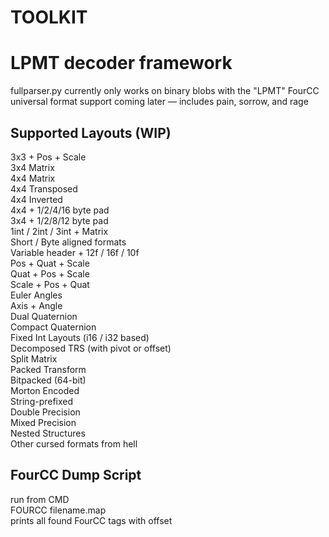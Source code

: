 # TOOLKIT

# LPMT decoder framework
fullparser.py currently only works on binary blobs with the "LPMT" FourCC  
universal format support coming later — includes pain, sorrow, and rage

## Supported Layouts (WIP)

3x3 + Pos + Scale  
3x4 Matrix  
4x4 Matrix  
4x4 Transposed  
4x4 Inverted  
4x4 + 1/2/4/16 byte pad  
3x4 + 1/2/8/12 byte pad  
1int / 2int / 3int + Matrix  
Short / Byte aligned formats  
Variable header + 12f / 16f / 10f  
Pos + Quat + Scale  
Quat + Pos + Scale  
Scale + Pos + Quat  
Euler Angles  
Axis + Angle  
Dual Quaternion  
Compact Quaternion  
Fixed Int Layouts (i16 / i32 based)  
Decomposed TRS (with pivot or offset)  
Split Matrix  
Packed Transform  
Bitpacked (64-bit)  
Morton Encoded  
String-prefixed  
Double Precision  
Mixed Precision  
Nested Structures  
Other cursed formats from hell

## FourCC Dump Script

run from CMD  
FOURCC filename.map  
prints all found FourCC tags with offset
